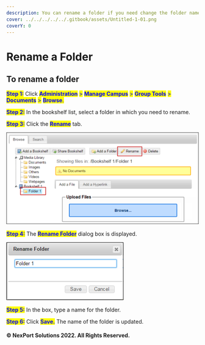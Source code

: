 ```yaml
---
description: You can rename a folder if you need change the folder name.
cover: ../../../../../.gitbook/assets/Untitled-1-01.png
coverY: 0
---
```


# Rename a Folder

## **To rename a folder**

<mark style="color:blue;">**Step 1:**</mark>  Click <mark style="color:blue;">**Administration**</mark> <mark style="color:blue;"></mark><mark style="color:blue;">></mark> <mark style="color:blue;"></mark><mark style="color:blue;">**Manage Campus**</mark> <mark style="color:blue;"></mark><mark style="color:blue;">></mark> <mark style="color:blue;"></mark><mark style="color:blue;">**Group Tools**</mark> <mark style="color:blue;"></mark><mark style="color:blue;">></mark> <mark style="color:blue;"></mark><mark style="color:blue;">**Documents**</mark> <mark style="color:blue;"></mark><mark style="color:blue;">></mark> <mark style="color:blue;"></mark><mark style="color:blue;">**Browse**</mark><mark style="color:blue;">.</mark>

<mark style="color:blue;">**Step 2:**</mark>  In the bookshelf list, select a folder in which you need to rename.

<mark style="color:blue;">**Step 3:**</mark>  Click the <mark style="color:blue;">**Rename**</mark> tab.

![](/.gitbook/assets/Folder_Rename_550x261.png)

<mark style="color:blue;">**Step 4:**</mark>  The <mark style="color:blue;">**Rename Folder**</mark> dialog box is displayed.

![](/.gitbook/assets/Folder_Rename_Folder.png)

<mark style="color:blue;">**Step 5:**</mark>  In the box, type a name for the folder.

<mark style="color:blue;">**Step 6:**</mark>  Click <mark style="color:blue;">**Save.**</mark>  The name of the folder is updated.

#### © NexPort Solutions 2022. All Rights Reserved.
